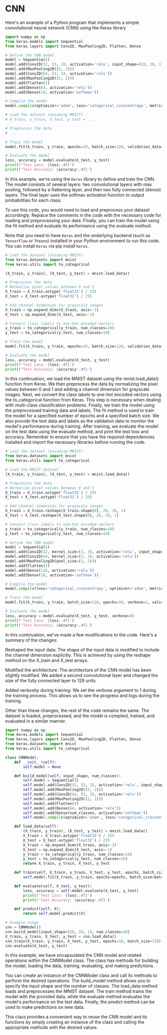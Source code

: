 # CNN

Here's an example of a Python program that implements a simple convolutional neural network (CNN) using the Keras library

```python
import numpy as np
from keras.models import Sequential
from keras.layers import Conv2D, MaxPooling2D, Flatten, Dense

# Define the CNN model
model = Sequential()
model.add(Conv2D(32, (3, 3), activation='relu', input_shape=(28, 28, 1)))
model.add(MaxPooling2D((2, 2)))
model.add(Conv2D(64, (3, 3), activation='relu'))
model.add(MaxPooling2D((2, 2)))
model.add(Flatten())
model.add(Dense(64, activation='relu'))
model.add(Dense(10, activation='softmax'))

# Compile the model
model.compile(optimizer='adam', loss='categorical_crossentropy', metrics=['accuracy'])

# Load the dataset (assuming MNIST)
# X_train, y_train, X_test, y_test = ...

# Preprocess the data
# ...

# Train the model
model.fit(X_train, y_train, epochs=10, batch_size=128, validation_data=(X_test, y_test))

# Evaluate the model
loss, accuracy = model.evaluate(X_test, y_test)
print(f'Test Loss: {loss:.4f}')
print(f'Test Accuracy: {accuracy:.4f}')
```

In this example, we're using the `Keras` library to define and train the CNN. The model consists of several layers: two convolutional layers with max pooling, followed by a flattening layer, and then two fully connected (dense) layers. The final layer uses the softmax activation function to output probabilities for each class.

To use this code, you would need to load and preprocess your dataset accordingly. Replace the comments in the code with the necessary code for loading and preprocessing your data. Finally, you can train the model using the fit method and evaluate its performance using the evaluate method.

Note that you need to have `Keras` and the underlying backend (such as `TensorFlow` or `Theano`) installed in your Python environment to run this code. You can install `Keras` via pip install `keras`.

```python
# Load the dataset (assuming MNIST)
from keras.datasets import mnist
from keras.utils import to_categorical

(X_train, y_train), (X_test, y_test) = mnist.load_data()

# Preprocess the data
# Normalize pixel values between 0 and 1
X_train = X_train.astype('float32') / 255
X_test = X_test.astype('float32') / 255

# Add channel dimension for grayscale images
X_train = np.expand_dims(X_train, axis=-1)
X_test = np.expand_dims(X_test, axis=-1)

# Convert class labels to one-hot encoded vectors
y_train = to_categorical(y_train, num_classes=10)
y_test = to_categorical(y_test, num_classes=10)

# Train the model
model.fit(X_train, y_train, epochs=10, batch_size=128, validation_data=(X_test, y_test))

# Evaluate the model
loss, accuracy = model.evaluate(X_test, y_test)
print(f'Test Loss: {loss:.4f}')
print(f'Test Accuracy: {accuracy:.4f}')
```

In this continuation, we load the MNIST dataset using the mnist.load_data() function from Keras. We then preprocess the data by normalizing the pixel values between 0 and 1 and adding a channel dimension for grayscale images.
Next, we convert the class labels to one-hot encoded vectors using the to_categorical function from Keras. This step is necessary when dealing with multi-class classification problems.
Finally, we train the model using the preprocessed training data and labels. The fit method is used to train the model for a specified number of epochs and a specified batch size. We also provide the test data and labels as the validation data to monitor the model's performance during training.
After training, we evaluate the model on the test data using the evaluate method, and print the test loss and accuracy.
Remember to ensure that you have the required dependencies installed and import the necessary libraries before running the code.

```python
# Load the dataset (assuming MNIST)
from keras.datasets import mnist
from keras.utils import to_categorical

# Load the MNIST dataset
(X_train, y_train), (X_test, y_test) = mnist.load_data()

# Preprocess the data
# Normalize pixel values between 0 and 1
X_train = X_train.astype('float32') / 255
X_test = X_test.astype('float32') / 255

# Add channel dimension for grayscale images
X_train = X_train.reshape(X_train.shape[0], 28, 28, 1)
X_test = X_test.reshape(X_test.shape[0], 28, 28, 1)

# Convert class labels to one-hot encoded vectors
y_train = to_categorical(y_train, num_classes=10)
y_test = to_categorical(y_test, num_classes=10)

# Define the CNN model
model = Sequential()
model.add(Conv2D(32, kernel_size=(3, 3), activation='relu', input_shape=(28, 28, 1)))
model.add(Conv2D(64, kernel_size=(3, 3), activation='relu'))
model.add(MaxPooling2D(pool_size=(2, 2)))
model.add(Flatten())
model.add(Dense(128, activation='relu'))
model.add(Dense(10, activation='softmax'))

# Compile the model
model.compile(loss='categorical_crossentropy', optimizer='adam', metrics=['accuracy'])

# Train the model
model.fit(X_train, y_train, batch_size=128, epochs=10, verbose=1, validation_data=(X_test, y_test))

# Evaluate the model
loss, accuracy = model.evaluate(X_test, y_test, verbose=0)
print(f'Test Loss: {loss:.4f}')
print(f'Test Accuracy: {accuracy:.4f}')
```

In this continuation, we've made a few modifications to the code. Here's a summary of the changes:

Reshaped the input data: The shape of the input data is modified to include the channel dimension explicitly. This is achieved by using the reshape method on the X_train and X_test arrays.

Modified the architecture: The architecture of the CNN model has been slightly modified. We added a second convolutional layer and changed the size of the fully connected layer to 128 units.

Added verbosity during training: We set the verbose argument to 1 during the training process. This allows us to see the progress and logs during the training.

Other than these changes, the rest of the code remains the same. The dataset is loaded, preprocessed, and the model is compiled, trained, and evaluated in a similar manner.

```python
import numpy as np
from keras.models import Sequential
from keras.layers import Conv2D, MaxPooling2D, Flatten, Dense
from keras.datasets import mnist
from keras.utils import to_categorical

class CNNModel:
    def __init__(self):
        self.model = None

    def build_model(self, input_shape, num_classes):
        self.model = Sequential()
        self.model.add(Conv2D(32, (3, 3), activation='relu', input_shape=input_shape))
        self.model.add(MaxPooling2D((2, 2)))
        self.model.add(Conv2D(64, (3, 3), activation='relu'))
        self.model.add(MaxPooling2D((2, 2)))
        self.model.add(Flatten())
        self.model.add(Dense(64, activation='relu'))
        self.model.add(Dense(num_classes, activation='softmax'))
        self.model.compile(optimizer='adam', loss='categorical_crossentropy', metrics=['accuracy'])

    def load_data(self):
        (X_train, y_train), (X_test, y_test) = mnist.load_data()
        X_train = X_train.astype('float32') / 255
        X_test = X_test.astype('float32') / 255
        X_train = np.expand_dims(X_train, axis=-1)
        X_test = np.expand_dims(X_test, axis=-1)
        y_train = to_categorical(y_train, num_classes=10)
        y_test = to_categorical(y_test, num_classes=10)
        return X_train, y_train, X_test, y_test

    def train(self, X_train, y_train, X_test, y_test, epochs, batch_size):
        self.model.fit(X_train, y_train, epochs=epochs, batch_size=batch_size, validation_data=(X_test, y_test))

    def evaluate(self, X_test, y_test):
        loss, accuracy = self.model.evaluate(X_test, y_test)
        print(f'Test Loss: {loss:.4f}')
        print(f'Test Accuracy: {accuracy:.4f}')

    def predict(self, X):
        return self.model.predict(X)

# Example usage
cnn = CNNModel()
cnn.build_model(input_shape=(28, 28, 1), num_classes=10)
X_train, y_train, X_test, y_test = cnn.load_data()
cnn.train(X_train, y_train, X_test, y_test, epochs=10, batch_size=128)
cnn.evaluate(X_test, y_test)
```

In this example, we have encapsulated the CNN model and related operations within the CNNModel class. The class has methods for building the model, loading the data, training, evaluating, and making predictions.

You can create an instance of the CNNModel class and call its methods to perform the desired operations. The build_model method allows you to specify the input shape and the number of classes. The load_data method loads and preprocesses the MNIST dataset. The train method trains the model with the provided data, while the evaluate method evaluates the model's performance on the test data. Finally, the predict method can be used to make predictions on new data.

This class provides a convenient way to reuse the CNN model and its functions by simply creating an instance of the class and calling the appropriate methods with the desired values.
